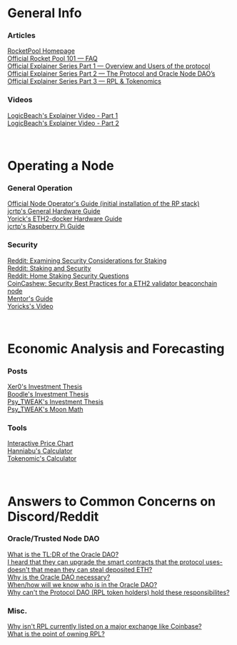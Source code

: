 # General Info
### Articles
[RocketPool Homepage](https://www.rocketpool.net/) </br>
[Official Rocket Pool 101 — FAQ](https://medium.com/rocket-pool/rocket-pool-101-faq-ee683af10da9)</br>
[Official Explainer Series Part 1 — Overview and Users of the protocol](https://medium.com/rocket-pool/rocket-pool-staking-protocol-part-1-8be4859e5fbd) </br>
[Official Explainer Series Part 2 — The Protocol and Oracle Node DAO’s](https://medium.com/rocket-pool/rocket-pool-staking-protocol-part-2-e0d346911fe1) </br>
[Official Explainer Series Part 3 — RPL & Tokenomics](https://medium.com/rocket-pool/rocket-pool-staking-protocol-part-2-e0d346911fe1) </br>
### Videos
[LogicBeach's Explainer Video - Part 1](https://www.youtube.com/watch?v=uytfJlMfdyc) </br>
[LogicBeach's Explainer Video - Part 2](https://www.youtube.com/watch?v=Vc4rxI9zEis) </br>

</br>

# Operating a Node
### General Operation
[Official Node Operator's Guide (initial installation of the RP stack)](https://medium.com/rocket-pool/rocket-pool-v2-5-beta-node-operators-guide-77859891766b) </br>
[jcrtp's General Hardware Guide](https://github.com/jclapis/rocketpool.github.io/blob/main/src/guides/local/hardware.md)</br>
[Yorick's ETH2-docker Hardware Guide](https://eth2-docker.net/docs/Usage/Hardware) </br>
[jcrtp's Raspberry Pi Guide](https://github.com/jclapis/rp-pi-guide)</br>
### Security
[Reddit: Examining Security Considerations for Staking](https://old.reddit.com/r/ethstaker/comments/jtn2tx/examining_security_considerations_for_staking/)</br>
[Reddit: Staking and Security](https://old.reddit.com/r/ethstaker/comments/hmqpdu/staking_and_security/)</br>
[Reddit: Home Staking Security Questions](https://old.reddit.com/r/ethstaker/comments/iqq2tv/home_staking_security_questions/)</br>
[CoinCashew: Security Best Practices for a ETH2 validator beaconchain node](https://www.coincashew.com/coins/overview-eth/guide-or-security-best-practices-for-a-eth2-validator-beaconchain-node
)</br>
[Mentor's Guide](https://github.com/rocket-pool/rocketpool.github.io/blob/main/src/documentation/smart-node-sections/security-considerations.md)</br>
[Yoricks's Video](https://www.youtube.com/watch?v=hHtvCGlPz-o)</br>

</br>

# Economic Analysis and Forecasting
### Posts
[Xer0's Investment Thesis](https://www.reddit.com/r/ethfinance/comments/m3pug8/the_rocket_pool_investment_thesis/)</br>
[Boodle's Investment Thesis](https://www.reddit.com/r/ethfinance/comments/m4jj0i/rocketpool_investment_thesis_round_3/)</br>
[Psy_TWEAK's Investment Thesis](https://www.reddit.com/r/ethtrader/comments/m43r38/the_rocket_pool_investment_thesis_speculative/)</br>
[Psy_TWEAK's Moon Math](https://discord.com/channels/405159462932971535/405163713063288832/820009733020844043)</br>
### Tools
[Interactive Price Chart](https://tommw.shinyapps.io/RPL_apy/)</br>
[Hanniabu's Calculator](https://www.rocketpooltool.com/)</br>
[Tokenomic's Calculator](https://docs.google.com/spreadsheets/d/1Wl3EukDALcd8nBQQkMhzXr5WfwmEj264YPfch9AJN30/edit#gid=0)</br>

</br>

# Answers to Common Concerns on Discord/Reddit
### Oracle/Trusted Node DAO
[What is the TL;DR of the Oracle DAO?](https://discord.com/channels/405159462932971535/704196071881965589/804156484161896468)</br>
[I heard that they can upgrade the smart contracts that the protocol uses- doesn't that mean they can steal deposited ETH?](https://discord.com/channels/405159462932971535/704196071881965589/820084833895448607)</br>
[Why is the Oracle DAO necessary?](https://discord.com/channels/405159462932971535/704196071881965589/812111405263486996)</br>
[When/how will we know who is in the Oracle DAO?](https://discord.com/channels/405159462932971535/704196071881965589/812110740995178496)</br>
[Why can't the Protocol DAO (RPL token holders) hold these responsibilites?](https://discord.com/channels/405159462932971535/704196071881965589/812112820350746644)</br>
### Misc.
[Why isn't RPL currently listed on a major exchange like Coinbase?](https://discord.com/channels/405159462932971535/709960470953590825/834968369895047179) </br>
[What is the point of owning RPL?](https://www.reddit.com/r/ethstaker/comments/mwib11/rocketpool_community_resources/gvkik78?utm_source=share&utm_medium=web2x&context=3)
